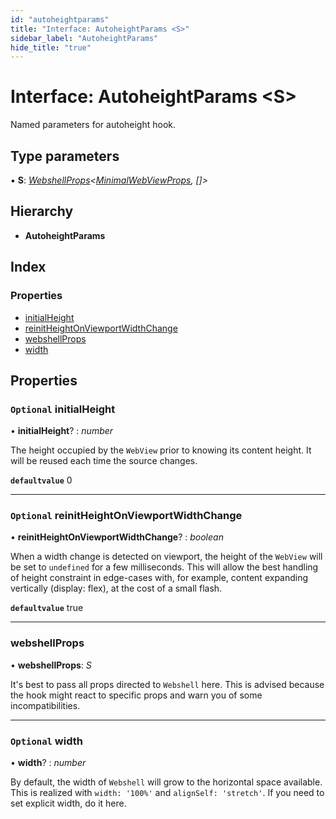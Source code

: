 ```yaml
---
id: "autoheightparams"
title: "Interface: AutoheightParams <S>"
sidebar_label: "AutoheightParams"
hide_title: "true"
---
```


# Interface: AutoheightParams &lt;S&gt;

Named parameters for autoheight hook.

## Type parameters

▪ **S**: *[WebshellProps](../index.md#webshellprops)&lt;[MinimalWebViewProps](minimalwebviewprops.md), []&gt;*

## Hierarchy

* **AutoheightParams**

## Index

### Properties

* [initialHeight](autoheightparams.md#optional-initialheight)
* [reinitHeightOnViewportWidthChange](autoheightparams.md#optional-reinitheightonviewportwidthchange)
* [webshellProps](autoheightparams.md#webshellprops)
* [width](autoheightparams.md#optional-width)

## Properties

### `Optional` initialHeight

• **initialHeight**? : *number*

The height occupied by the `WebView` prior to knowing its content height.
It will be reused each time the source changes.

**`defaultvalue`** 0

___

### `Optional` reinitHeightOnViewportWidthChange

• **reinitHeightOnViewportWidthChange**? : *boolean*

When a width change is detected on viewport, the height of the `WebView`
will be set to `undefined` for a few milliseconds. This will allow the
best handling of height constraint in edge-cases with, for example,
content expanding vertically (display: flex), at the cost of a small flash.

**`defaultvalue`** true

___

###  webshellProps

• **webshellProps**: *S*

It's best to pass all props directed to `Webshell` here. This is
advised because the hook might react to specific props and warn you of
some incompatibilities.

___

### `Optional` width

• **width**? : *number*

By default, the width of `Webshell` will grow to the horizontal space available.
This is realized with `width: '100%'` and `alignSelf: 'stretch'`.
If you need to set explicit width, do it here.
